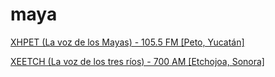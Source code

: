 # maya

[XHPET (La voz de los Mayas) - 105.5 FM [Peto, Yucatán]](http://ecos.inpi.gob.mx:8080/xepet)

[XEETCH (La voz de los tres ríos) - 700 AM [Etchojoa, Sonora]](http://radios.inpi.gob.mx:8080/xeetch)

